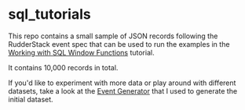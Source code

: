 # sql_tutorials
This repo contains a small sample of JSON records following the RudderStack event spec that can be used 
to run the examples in the [Working with SQL Window Functions](https://www.cpard.xyz/posts/sql_window_functions_tutorial/) tutorial.

It contains 10,000 records in total.

If you'd like to experiment with more data or play around with different datasets, take a look at the
[Event Generator](https://github.com/cpard/events) that I used to generate the initial dataset.
